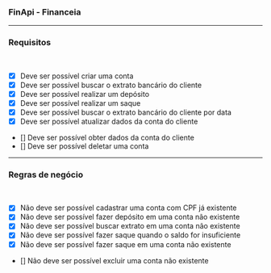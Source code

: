 ### FinApi - Financeia

---

### Requisitos
<br/>

- [x] Deve ser possível criar uma conta <br/>
- [x] Deve ser possível buscar o extrato bancário do cliente <br/>
- [x] Deve ser possível realizar um depósito <br/>
- [x] Deve ser possível realizar um saque <br/>
- [x] Deve ser possível buscar o extrato bancário do cliente por data <br/>
- [x] Deve ser possível atualizar dados da conta do cliente <br/>
- [] Deve ser possível obter dados da conta do cliente <br/>
- [] Deve ser possível deletar uma conta <br/>

---

### Regras de negócio
<br/>

- [x] Não deve ser possível cadastrar uma conta com CPF já existente <br/>
- [x] Não deve ser possível fazer depósito em uma conta não existente <br/>
- [x] Não deve ser possível buscar extrato em uma conta não existente <br/>
- [x] Não deve ser possível fazer saque quando o saldo for insuficiente <br/>
- [x] Não deve ser possível fazer saque em uma conta não existente <br/>
- [] Não deve ser possível excluir uma conta não existente <br/>